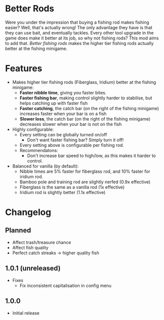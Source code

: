 # Better Rods

Were you under the impression that buying a fishing rod makes fishing easier? Well, that's actually wrong! The only advantage they have is that they can use bait, and eventually tackles. Every other tool upgrade in the game does make it better at its job, so why not fishing rods? This mod aims to add that. _Better fishing rods_ makes the higher tier fishing rods actually better at the fishing minigame.
# Features

* Makes higher tier fishing rods (Fiberglass, Iridium) better at the fishing minigame:
  * **Faster nibble time**, giving you faster bites.
  * **Faster fishing bar**, making control slightly harder to stabilise, but helps catching up with faster fish
  * **Faster catching**, the catch bar (on the right of the fishing minigame) increases faster when your bar is on a fish
  * **Slower loss**, the catch bar (on the right of the fishing minigame) decreases slower when your bar is not on the fish
* Highly configurable:
  * Every setting can be globally turned on/off
    *  Don't want faster fishing bar? Simply turn it off!
  * Every setting above is configurable per fishing rod.
  * Recommendatons:
    * Don't increase bar speed to high/low, as this makes it harder to control.
* Balanced for vanilla (by default):
  * Nibble times are 5% faster for fiberglass rod, and 10% faster for iridium rod.
  * Bamboo pole and training rod are slightly nerfed (0.9x effective)
  * Fiberglass is the same as a vanilla rod (1x effective)
  * Iridium rod is slightly better (1.1x effective)

# Changelog

## Planned
* Affect trash/treasure chance
* Affect fish quality
* Perfect catch streaks -> higher quality fish


## 1.0.1 (unreleased)
* Fixes
  * Fix inconsistent capitalisation in config menu

## 1.0.0

* Initial release

